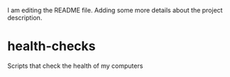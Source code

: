 I am editing the README file. Adding some more details about the project description.
# health-checks
Scripts that check the health of my computers
